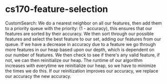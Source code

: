 # cs170-feature-selection

CustomSearch:
We do a nearest neighbor on all our features, then add them to a priority queue with the priority: (1 - accuracy), this ensures that our features are sorted by their accuracy. We then sort through our possible features and select the best feature to our set, adding our features from our queue. If we have a decrease in accuracy due to a feature we go through more features in our heap based upon our depth, which is dependent on our number of features. We then check to see if there's any valid feature, if not, we can then reinitialize our heap. The runtime of our algorithm increases with everytime we reinitialize our heap, so we have to minimize the times we do this. If our reinitization improves our accuracy, we replace our accuracy the new accuracy.
